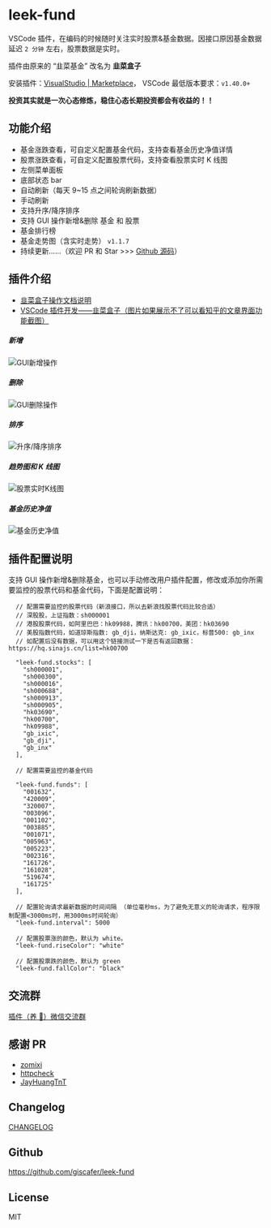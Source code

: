 # leek-fund

VSCode 插件，在编码的时候随时关注实时股票&基金数据。因接口原因基金数据延迟 `2 分钟` 左右，股票数据是实时。

插件由原来的 “韭菜基金” 改名为 **韭菜盒子**

安装插件：[VisualStudio | Marketplace](https://marketplace.visualstudio.com/items?itemName=giscafer.leek-fund)，
VSCode 最低版本要求：`v1.40.0+`

**投资其实就是一次心态修炼，稳住心态长期投资都会有收益的！！**

## 功能介绍

- 基金涨跌查看，可自定义配置基金代码，支持查看基金历史净值详情
- 股票涨跌查看，可自定义配置股票代码，支持查看股票实时 K 线图
- 左侧菜单面板
- 底部状态 bar
- 自动刷新（每天 9~15 点之间轮询刷新数据）
- 手动刷新
- 支持升序/降序排序
- 支持 GUI 操作新增&删除 基金 和 股票
- 基金排行榜
- 基金走势图（含实时走势） `v1.1.7`
- 持续更新……（欢迎 PR 和 Star >>> [Github 源码](https://github.com/giscafer/leek-fund)）

## 插件介绍

- [韭菜盒子操作文档说明](https://github.com/giscafer/leek-fund/issues/23)
- [VSCode 插件开发——韭菜盒子（图片如果展示不了可以看知乎的文章界面功能截图）](https://zhuanlan.zhihu.com/p/166683895)

<!-- https://raw.staticdn.net/ 为GitHub raw 加速地址 -->

##### 新增

![GUI新增操作](https://raw.staticdn.net/giscafer/leek-fund/master/screenshot/add1.png)

##### 删除

![GUI删除操作](https://raw.staticdn.net/giscafer/leek-fund/master/screenshot/del.png)

##### 排序

![升序/降序排序](https://raw.staticdn.net/giscafer/leek-fund/master/screenshot/sort.png)

##### 趋势图和 K 线图

![股票实时K线图](https://raw.staticdn.net/giscafer/leek-fund/master/screenshot/stock-k-line.png)

##### 基金历史净值

![基金历史净值](https://raw.staticdn.net/giscafer/leek-fund/master/screenshot/fund-history.png)

## 插件配置说明

支持 GUI 操作新增&删除基金，也可以手动修改用户插件配置，修改或添加你所需要监控的股票代码和基金代码，下面是配置说明：

```
  // 配置需要监控的股票代码（新浪接口，所以去新浪找股票代码比较合适）
  // 深股股，上证指数：sh000001
  // 港股股票代码，如阿里巴巴：hk09988，腾讯：hk00700，美团：hk03690
  // 美股指数代码，如道琼斯指数: gb_dji，纳斯达克: gb_ixic，标普500: gb_inx
  // 如配置后没有数据，可以用这个链接测试一下是否有返回数据：https://hq.sinajs.cn/list=hk00700

  "leek-fund.stocks": [
    "sh000001",
    "sh000300",
    "sh000016",
    "sh000688",
    "sh000913",
    "sh000905",
    "hk03690",
    "hk00700",
    "hk09988",
    "gb_ixic",
    "gb_dji",
    "gb_inx"
  ],

  // 配置需要监控的基金代码

  "leek-fund.funds": [
    "001632",
    "420009",
    "320007",
    "003096",
    "001102",
    "003885",
    "001071",
    "005963",
    "005223",
    "002316",
    "161726",
    "161028",
    "519674",
    "161725"
  ],

  // 配置轮询请求最新数据的时间间隔 （单位毫秒ms，为了避免无意义的轮询请求，程序限制配置<3000ms时，用3000ms时间轮询）
  "leek-fund.interval": 5000

  // 配置股票涨的颜色，默认为 white。
  "leek-fund.riseColor": "white"

  // 配置股票跌的颜色，默认为 green
  "leek-fund.fallColor": "black"

```

## 交流群

[插件（养 🐥）微信交流群](https://github.com/giscafer/leek-fund/issues/19)

## 感谢 PR

- [zomixi](https://github.com/zomixi)
- [httpcheck](https://github.com/httpcheck)
- [JayHuangTnT](https://github.com/JayHuangTnT)

## Changelog

[CHANGELOG](./CHANGELOG.md)

## Github

https://github.com/giscafer/leek-fund

## License

MIT
